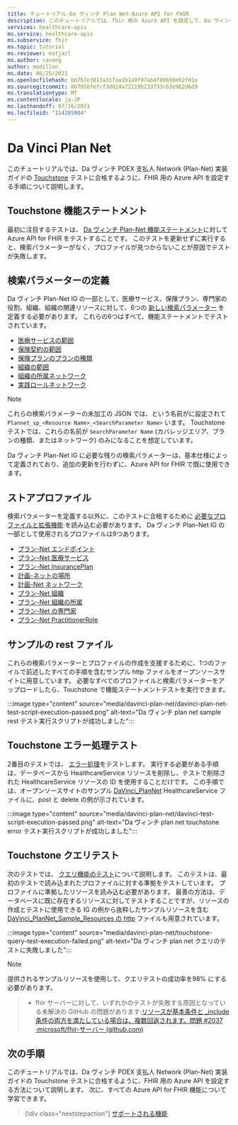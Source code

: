 ```yaml
---
title: チュートリアル-Da ヴィンチ Plan Net-Azure API for FHIR
description: このチュートリアルでは、fhir 用の Azure API を設定して、Da ヴィンチ支払人データ Exchange 実装ガイドの Touchstone テストに合格する手順について説明します。
services: healthcare-apis
ms.service: healthcare-apis
ms.subservice: fhir
ms.topic: tutorial
ms.reviewer: matjazl
ms.author: cavoeg
author: modillon
ms.date: 06/25/2021
ms.openlocfilehash: bb7b7e3813a317aa1b1a9f97ab4f80650eb2fd1e
ms.sourcegitcommit: 8b7d16fefcf3d024a72119b233733cb3e962d6d9
ms.translationtype: MT
ms.contentlocale: ja-JP
ms.lasthandoff: 07/16/2021
ms.locfileid: "114285904"
---
```

# <a name="da-vinci-plan-net"></a>Da Vinci Plan Net

このチュートリアルでは、Da ヴィンチ PDEX 支払人 Network (Plan-Net) 実装ガイドの [Touchstone](https://touchstone.aegis.net/touchstone/) テストに合格するように、FHIR 用の Azure API を設定する手順について説明します。

## <a name="touchstone-capability-statement"></a>Touchstone 機能ステートメント

最初に注目するテストは、 [Da ヴィンチ Plan-Net 機能ステートメント](https://touchstone.aegis.net/touchstone/testdefinitions?selectedTestGrp=/FHIRSandbox/DaVinci/FHIR4-0-1-Test/PDEX/PlanNet/00-Capability&activeOnly=false&contentEntry=TEST_SCRIPTS)に対して Azure API for FHIR をテストすることです。 このテストを更新せずに実行すると、検索パラメーターがなく、プロファイルが見つからないことが原因でテストが失敗します。

## <a name="define-search-parameters"></a>検索パラメーターの定義

Da ヴィンチ Plan-Net IG の一部として、医療サービス、保険プラン、専門家の役割、組織、組織の関連リソースに対して、6つの [新しい検索パラメーター](./how-to-do-custom-search.md) を定義する必要があります。 これらの6つはすべて、機能ステートメントでテストされています。

* [医療サービスの範囲](http://hl7.org/fhir/us/davinci-pdex-plan-net/STU1/SearchParameter-healthcareservice-coverage-area.html)
* [保険契約の範囲](http://hl7.org/fhir/us/davinci-pdex-plan-net/STU1/SearchParameter-insuranceplan-coverage-area.html)
* [保険プランのプランの種類](http://hl7.org/fhir/us/davinci-pdex-plan-net/STU1/SearchParameter-insuranceplan-plan-type.html)
* [組織の範囲](http://hl7.org/fhir/us/davinci-pdex-plan-net/STU1/SearchParameter-organization-coverage-area.html)
* [組織の所属ネットワーク](http://hl7.org/fhir/us/davinci-pdex-plan-net/STU1/SearchParameter-organizationaffiliation-network.html)
* [実践ロールネットワーク](http://hl7.org/fhir/us/davinci-pdex-plan-net/STU1/SearchParameter-practitionerrole-network.html)

> [!NOTE]
> これらの検索パラメーターの未加工の JSON では、という名前がに設定されて `Plannet_sp_<Resource Name>_<SearchParameter Name>` います。 Touchstone テストでは、これらの名前が `SearchParameter Name` (カバレッジエリア、プランの種類、またはネットワーク) のみになることを想定しています。

Da ヴィンチ Plan-Net IG に必要な残りの検索パラメーターは、基本仕様によって定義されており、追加の更新を行わずに、Azure API for FHIR で既に使用できます。

## <a name="store-profiles"></a>ストアプロファイル

検索パラメーターを定義する以外に、このテストに合格するために [必要なプロファイルと拡張機能](./validation-against-profiles.md#storing-profiles) を読み込む必要があります。 Da ヴィンチ Plan-Net IG の一部として使用されるプロファイルは9つあります。

* [プラン-Net エンドポイント](http://hl7.org/fhir/us/davinci-pdex-plan-net/STU1/StructureDefinition-plannet-Endpoint.html)
* [プラン-Net 医療サービス](http://hl7.org/fhir/us/davinci-pdex-plan-net/STU1/StructureDefinition-plannet-HealthcareService.html)
* [プラン-Net InsurancePlan](http://hl7.org/fhir/us/davinci-pdex-plan-net/STU1/StructureDefinition-plannet-InsurancePlan.html) 
* [計画-ネットの場所](http://hl7.org/fhir/us/davinci-pdex-plan-net/STU1/StructureDefinition-plannet-Location.html)
* [計画-Net ネットワーク](http://hl7.org/fhir/us/davinci-pdex-plan-net/STU1/StructureDefinition-plannet-Network.html)
* [プラン-Net 組織](http://hl7.org/fhir/us/davinci-pdex-plan-net/STU1/StructureDefinition-plannet-Organization.html)
* [プラン-Net 組織の所属](http://hl7.org/fhir/us/davinci-pdex-plan-net/STU1/StructureDefinition-plannet-OrganizationAffiliation.html)
* [プラン-Net の専門家](http://hl7.org/fhir/us/davinci-pdex-plan-net/STU1/StructureDefinition-plannet-Practitioner.html)
* [プラン-Net PractitionerRole](http://hl7.org/fhir/us/davinci-pdex-plan-net/STU1/StructureDefinition-plannet-PractitionerRole.html)

## <a name="sample-rest-file"></a>サンプルの rest ファイル

これらの検索パラメーターとプロファイルの作成を支援するために、1つのファイルで前述したすべての手順を含むサンプル http ファイルをオープンソースサイトに用意しています。 必要なすべてのプロファイルと検索パラメーターをアップロードしたら、Touchstone で機能ステートメントテストを実行できます。

:::image type="content" source="media/davinci-plan-net/davinci-plan-net-test-script-execution-passed.png" alt-text="Da ヴィンチ plan net sample rest テスト実行スクリプトが成功しました":::

## <a name="touchstone-error-handling-test"></a>Touchstone エラー処理テスト

2番目のテストでは、 [エラー処理](https://touchstone.aegis.net/touchstone/testdefinitions?selectedTestGrp=/FHIRSandbox/DaVinci/FHIR4-0-1-Test/PDEX/PlanNet/01-Error-Codes&activeOnly=false&contentEntry=TEST_SCRIPTS)をテストします。 実行する必要がある手順は、データベースから HealthcareService リソースを削除し、テストで削除された HealthcareService リソースの ID を使用することだけです。 この手順では、オープンソースサイトのサンプル [DaVinci_PlanNet](https://github.com/microsoft/fhir-server/blob/main/docs/rest/DaVinciPlanNet/DaVinci_PlanNet.http) HealthcareService ファイルに、post と delete の例が示されています。

:::image type="content" source="media/davinci-plan-net/davinci-test-script-execution-passed.png" alt-text="Da ヴィンチ plan net touchstone error テスト実行スクリプトが成功しました":::

## <a name="touchstone-query-test"></a>Touchstone クエリテスト

次のテストでは、 [クエリ機能のテスト](https://touchstone.aegis.net/touchstone/testdefinitions?selectedTestGrp=/FHIRSandbox/DaVinci/FHIR4-0-1-Test/PDEX/PlanNet/03-Query&activeOnly=false&contentEntry=TEST_SCRIPTS)について説明します。 このテストは、最初のテストで読み込まれたプロファイルに対する準拠をテストしています。 プロファイルに準拠したリソースを読み込む必要があります。 最善の方法は、データベースに既に存在するリソースに対してテストすることですが、リソースの作成とテストに使用できる IG の例から抜粋したサンプルリソースを含む [DaVinci_PlanNet_Sample_Resources の http](https://github.com/microsoft/fhir-server/blob/main/docs/rest/DaVinciPlanNet/DaVinci_PlanNet_Sample_Resources.http) ファイルも用意されています。  

:::image type="content" source="media/davinci-plan-net/touchstone-query-test-execution-failed.png" alt-text="Da ヴィンチ plan net クエリのテストに失敗しました":::

> [!NOTE]
> 提供されるサンプルリソースを使用して、クエリテストの成功率を98% にする必要があります。

> * fhir サーバーに対して、いずれかのテストが失敗する原因となっている未解決の GitHub の問題があります:[リソースが基本条件と _include 条件の両方を満たしている場合は、複数回返されます。問題 #2037 ·microsoft/fhir-サーバー (github.com)](https://github.com/microsoft/fhir-server/issues/2037)

## <a name="next-steps"></a>次の手順

このチュートリアルでは、Da ヴィンチ PDEX 支払人 Network (Plan-Net) 実装ガイドの Touchstone テストに合格するように、FHIR 用の Azure API を設定する方法について説明します。 次に、すべての Azure API for FHIR 機能について学習できます。

>[!div class="nextstepaction"]
>[サポートされる機能](fhir-features-supported.md)